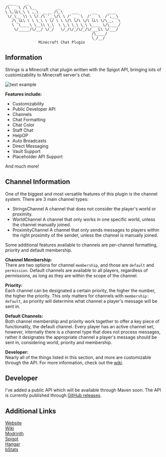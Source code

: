 ```
 ____    __                                         
/\  _`\ /\ \__         __                           
\ \,\L\_\ \ ,_\  _ __ /\_\    ___      __     ____  
 \/_\__ \\ \ \/ /\`'__\/\ \ /' _ `\  /'_ `\  /',__\ 
   /\ \L\ \ \ \_\ \ \/ \ \ \/\ \/\ \/\ \L\ \/\__, `\
   \ `\____\ \__\\ \_\  \ \_\ \_\ \_\ \____ \/\____/
    \/_____/\/__/ \/_/   \/_/\/_/\/_/\/___L\ \/___/ 
                                       /\____/      
                                       \_/__/
               Minecraft Chat Plugin
```
## Information
Strings is a Minecraft chat plugin written with the Spigot API, bringing lots of customizability to Minecraft server's chat.

![text example](https://www.spigotmc.org/attachments/strongs-png.841882)

**Features include:**

 - Customizability
 - Public Developer API
 - Channels
 - Chat Formatting
 - Chat Color
 - Staff Chat
 - HelpOP
 - Auto Broadcasts
 - Direct Messaging
 - Vault Support
 - Placeholder API Support
 
And much more!

## Channel Information
One of the biggest and most versatile features of this plugin is the channel system.
There are 3 main channel types: 

 - StringsChannel
 A channel that does not consider the player's world or proximity.
 - WorldChannel
 A channel that only works in one specific world, unless the channel manually joined.
 - ProximityChannel
 A channel that only sends messages to players within the right proximity of the sender, unless the channel is manually joined.
 
 Some additional features available to channels are per-channel formatting, priority and default membership.  

 **Channel Membership:**\
 There are two options for channel `membership`, and those are `default` and `permission`.  Default channels are available to all players, regardless of permissions, as long as they are within the scope of the channel.
 
 **Priority:**\
 Each channel can be designated a certain priority, the higher the number, the higher the priority.  This only matters for channels with `membership: default`, as priority will determine what channel a player's message will be sent in. 
 
  **Default Channels:**\
 Both channel membership and priority work together to offer a key piece of functionality, the default channel.  Every player has an active channel set, however, internally there is a channel type that does not process messages, rather it designates the appropriate channel a player's message should be sent in, considering world, priority and membership.
 
 
 **Developer:**\
 Nearly all of the things listed in this section, and more are customizable through the API.  For more information, check out the [wiki](https://github.com/Wiicart/Strings/wiki).
## Developer
I've added a public API which will be available through Maven soon.  The API is currently published through [GitHub releases](https://github.com/Wiicart/Strings/releases).

## Additional Links
[Website](https://www.wiicart.net/strings.html)\
[Wiki](https://github.com/Wiicart/Strings/wiki)\
[Modrinth](https://modrinth.com/plugin/strings)\
[Spigot](https://www.spigotmc.org/resources/strings-chat-plugin.118186/)\
[Hangar](https://hangar.papermc.io/wiicart/Strings)\
[bStats](https://bstats.org/plugin/bukkit/Strings/22597)
 
